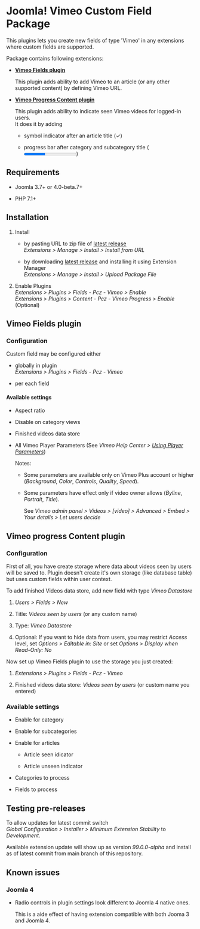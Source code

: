 # Joomla! Vimeo Custom Field Package

This plugins lets you create new fields of type 'Vimeo' in any extensions where custom fields are supported.

Package contains following extensions:

- **[Vimeo Fields plugin](#vimeo-fields-plugin)**

  This plugin adds ability to add Vimeo to an article (or any other supported content) by defining Vimeo URL.

- **[Vimeo Progress Content plugin](#vimeo-progress-content-plugin)**

  This plugin adds ability to indicate seen Vimeo videos for logged-in users.  
  It does it by adding
  
  - symbol indicator after an article title (✓)

  - progress bar after category and subcategory title (<progress max="5" value="2" title="2/ 5">40%</progress>)


## Requirements

- Joomla 3.7+ or 4.0-beta.7+

- PHP 7.1+


## Installation

1. Install

   - by pasting URL to zip file of [latest release](https://github.com/piotr-cz/joomla-customfields-vimeo/releases/latest)  
     *Extensions > Manage > Install > Install from URL*

   - by downloading [latest release](https://github.com/piotr-cz/joomla-customfields-vimeo/releases/latest) and installing it using Extension Manager  
     *Extensions > Manage > Install > Upload Package File*

1. Enable Plugins  
   *Extensions > Plugins > Fields - Pcz - Vimeo > Enable*  
   *Extensions > Plugins > Content - Pcz - Vimeo Progress > Enable* (Optional)


## Vimeo Fields plugin

### Configuration

Custom field may be configured either

- globally in plugin  
  *Extensions > Plugins > Fields - Pcz - Vimeo*

- per each field


#### Available settings

- Aspect ratio

- Disable on category views

- Finished videos data store

- All Vimeo Player Parameters (See _Vimeo Help Center > [Using Player Parameters](https://vimeo.zendesk.com/hc/en-us/articles/360001494447-Using-Player-Parameter)_)

  Notes:

  - Some parameters are available only on Vimeo Plus account or higher (_Background_, _Color_, _Controls_, _Quality_, _Speed_).

  - Some parameters have effect only if video owner allows (_Byline_, _Portrait_, _Title_).

    See _Vimeo admin panel > Videos > [video] > Advanced > Embed > Your details > Let users decide_


## Vimeo progress Content plugin

### Configuration

First of all, you have create storage where data about videos seen by users will be saved to.
Plugin doesn't create it's own storage (like database table) but uses custom fields within user context.

To add finished Videos data store, add new field with type *Vimeo Datastore*

1. *Users > Fields > New*

1. Title: *Videos seen by users* (or any custom name)

1. Type: *Vimeo Datastore*

1. Optional: If you want to hide data from users, you may restrict *Access* level, set *Options > Editable in: Site* or set *Options > Display when Read-Only: No*

Now set up Vimeo Fields plugin to use the storage you just created:

1. *Extensions > Plugins > Fields - Pcz - Vimeo*

1. Finished videos data store: *Videos seen by users* (or custom name you entered)


### Available settings

- Enable for category

- Enable for subcategories

- Enable for articles

  - Article seen idicator

  - Article unseen indicator

- Categories to process

- Fields to process


## Testing pre-releases

To allow updates for latest commit switch  
*Global Configuration > Installer > Minimum Extension Stability* to *Development*.

Available extension update will show up as version *99.0.0-alpha* and install as of latest commit from main branch of this repository.


## Known issues

### Joomla 4

- Radio controls in plugin settings look different to Joomla 4 native ones.

  This is a aide effect of having extension compatible with both Jooma 3 and Joomla 4.
